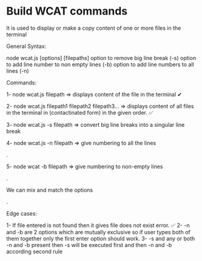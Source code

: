 # Build WCAT commands


It is used to display or make a copy content of one or more files in the terminal

General Syntax:

node wcat.js [options] [filepaths] option to remove big line break (-s) option to add line number to non empty lines (-b) option to add line numbers to all lines (-n)

Commands:

<p>1- node wcat.js filepath => displays content of the file in the terminal ✔</p>
<p>2- node wcat.js filepath1 filepath2 filepath3... => displays content of all files in the terminal in (contactinated form) in the given order. ✅</p>
<p>3- node wcat.js -s filepath => convert big line breaks into a singular line break</p>
<p>4- node wcat.js -n filepath => give numbering to all the lines</p>.
<p>5- node wcat -b filepath => give numbering to non-empty lines</p>.
<p>We can mix and match the options</p>.

Edge cases:

1- If file entered is not found then it gives file does not exist error. ✅
2- -n and -b are 2 options which are mutually exclusive so if user types both of them together only the first enter option should work.
3- -s and any or both -n and -b present then -s will be executed first and then -n and -b according second rule
